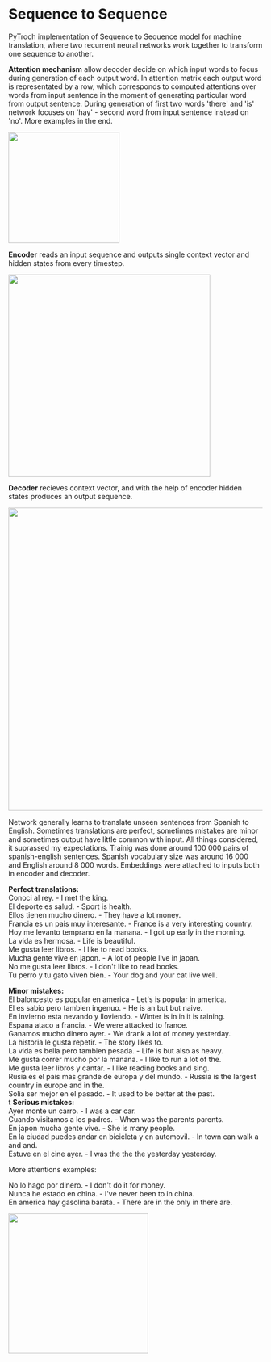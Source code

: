 # Sequence to Sequence

PyTroch implementation of Sequence to Sequence model for machine translation, where two recurrent neural networks work together to transform one sequence to another.

**Attention mechanism** allow decoder decide on which input words to focus during generation of each output word. In attention matrix each output word is representated by a row, which corresponds to computed attentions over words from input sentence in the moment of generating particular word from output sentence. During generation of first two words 'there' and 'is' network focuses on 'hay' - second word from input sentence instead on 'no'. More examples in the end.

<img src="https://s13.postimg.org/ianetguev/single.png" width="220"> 

**Encoder** reads an input sequence and outputs single context vector and hidden states from every timestep. 

<img src="https://s17.postimg.org/tue57sq33/image.png" width="400">

**Decoder** recieves context vector, and with the help of encoder hidden states produces an output sequence.

<img src="https://s13.postimg.org/gjzsdui8n/image.png" width="600">

Network generally learns to translate unseen sentences from Spanish to English. Sometimes translations are perfect, sometimes mistakes are minor and sometimes output have little common with input. All things considered, it suprassed my expectations. Trainig was done around 100 000 pairs of spanish-english sentences. Spanish vocabulary size was around 16 000 and English around 8 000 words. Embeddings were attached to inputs both in encoder and decoder. 

**Perfect translations:**<br />
Conoci al rey. - I met the king.<br />
El deporte es salud. - Sport is health.<br />
Ellos tienen mucho dinero. - They have a lot money.<br />
Francia es un pais muy interesante. - France is a very interesting country.<br />
Hoy me levanto temprano en la manana. - I got up early in the morning.<br />
La vida es hermosa. - Life is beautiful.<br />
Me gusta leer libros. - I like to read books.<br />
Mucha gente vive en japon. - A lot of people live in japan.<br />
No me gusta leer libros. - I don't like to read books.<br />
Tu perro y tu gato viven bien. - Your dog and your cat live well.<br />

**Minor mistakes:**<br />
El baloncesto es popular en america - Let's is popular in america.<br />
El es sabio pero tambien ingenuo. - He is an but but naive.<br />
En invierno esta nevando y lloviendo. - Winter is in in it is raining.<br />
Espana ataco a francia. - We were attacked to france.<br />
Ganamos mucho dinero ayer. - We drank a lot of money yesterday.<br />
La historia le gusta repetir. - The story likes to.<br />
La vida es bella pero tambien pesada. - Life is but also as heavy.<br />
Me gusta correr mucho por la manana. - I like to run a lot of the.<br />
Me gusta leer libros y cantar. - I like reading books and sing.<br />
Rusia es el pais mas grande de europa y del mundo. - Russia is the largest country in europe and in the.<br />
Solia ser mejor en el pasado. - It used to be better at the past.<br />
t
**Serious mistakes:**<br />
Ayer monte un carro. - I was a car car.<br />
Cuando visitamos a los padres. - When was the parents parents.<br />
En japon mucha gente vive. - She is many people.<br />
En la ciudad puedes andar en bicicleta y en automovil. - In town can walk a and and.<br />
Estuve en el cine ayer. - I was the the the yesterday yesterday.<br />

More attentions examples:

No lo hago por dinero. - I don't do it for money.<br />
Nunca he estado en china. - I've never been to in china.<br />
En america hay gasolina barata. - There are in the only in there are.<br />

<img src="https://s13.postimg.org/nn7ntrdh3/canvas.png" height="277">


